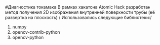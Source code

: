 #Диагностика токамака
В рамках хакатона Atomic Hack разработан метод получения 2D изображения внутренней поверхности  трубы (её развертка на плоскость) /
Использовались следующие библиотеки:/
1. numpy
2. opencv-contrib-python
3. opencv-python


